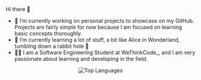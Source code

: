 Hi there 👋

- 🔭 I’m currently working on personal projects to showcase on my GitHub. Projects are fairly simple for now because I am focused on learning basic concepts thoroughly.
- 🌱 I’m currently learning a lot of stuff, a bit like Alice in Wonderland, tumbling down a rabbit hole 🐰
- 👨‍🎓 I am a Software Engineering Student at WeThinkCode_, and I am very passionate about learning and developing in the field.

<p align="center">
    <img src="https://github-readme-stats.vercel.app/api/top-langs/?username=Sashlyn-Govindasamy-Dev&layout=compact" alt="Top Languages" />
</p>

